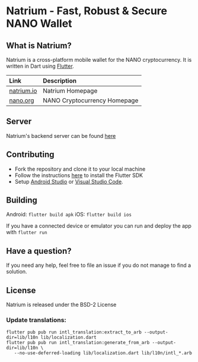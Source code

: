 # Natrium - Fast, Robust & Secure NANO Wallet

## What is Natrium?

Natrium is a cross-platform mobile wallet for the NANO cryptocurrency. It is written in Dart using [Flutter](https://flutter.io).

| Link | Description |
| :----- | :------ |
[natrium.io](https://natrium.io) | Natrium Homepage
[nano.org](https://nano.org) | NANO Cryptocurrency Homepage

## Server

Natrium's backend server can be found [here](https://github.com/BananoCoin/natrium-wallet-server)

## Contributing

* Fork the repository and clone it to your local machine
* Follow the instructions [here](https://flutter.io/docs/get-started/install) to install the Flutter SDK
* Setup [Android Studio](https://flutter.io/docs/development/tools/android-studio) or [Visual Studio Code](https://flutter.io/docs/development/tools/vs-code).

## Building

Android: `flutter build apk`
iOS: `flutter build ios`

If you have a connected device or emulator you can run and deploy the app with `flutter run`

## Have a question?

If you need any help, feel free to file an issue if you do not manage to find a solution.

## License

Natrium is released under the BSD-2 License

### Update translations:

```
flutter pub pub run intl_translation:extract_to_arb --output-dir=lib/l10n lib/localization.dart
flutter pub pub run intl_translation:generate_from_arb --output-dir=lib/l10n \
   --no-use-deferred-loading lib/localization.dart lib/l10n/intl_*.arb
```

